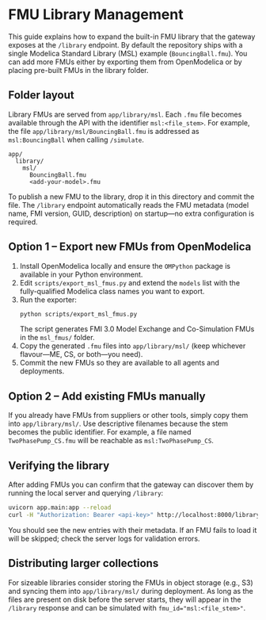 # FMU Library Management

This guide explains how to expand the built-in FMU library that the gateway exposes at the `/library` endpoint. By default the repository ships with a single Modelica Standard Library (MSL) example (`BouncingBall.fmu`). You can add more FMUs either by exporting them from OpenModelica or by placing pre-built FMUs in the library folder.

## Folder layout

Library FMUs are served from `app/library/msl`. Each `.fmu` file becomes available through the API with the identifier `msl:<file_stem>`. For example, the file `app/library/msl/BouncingBall.fmu` is addressed as `msl:BouncingBall` when calling `/simulate`.

```
app/
  library/
    msl/
      BouncingBall.fmu
      <add-your-model>.fmu
```

To publish a new FMU to the library, drop it in this directory and commit the file. The `/library` endpoint automatically reads the FMU metadata (model name, FMI version, GUID, description) on startup—no extra configuration is required.

## Option 1 – Export new FMUs from OpenModelica

1. Install OpenModelica locally and ensure the `OMPython` package is available in your Python environment.
2. Edit `scripts/export_msl_fmus.py` and extend the `models` list with the fully-qualified Modelica class names you want to export.
3. Run the exporter:
   ```bash
   python scripts/export_msl_fmus.py
   ```
   The script generates FMI 3.0 Model Exchange and Co-Simulation FMUs in the `msl_fmus/` folder.
4. Copy the generated `.fmu` files into `app/library/msl/` (keep whichever flavour—ME, CS, or both—you need).
5. Commit the new FMUs so they are available to all agents and deployments.

## Option 2 – Add existing FMUs manually

If you already have FMUs from suppliers or other tools, simply copy them into `app/library/msl/`. Use descriptive filenames because the stem becomes the public identifier. For example, a file named `TwoPhasePump_CS.fmu` will be reachable as `msl:TwoPhasePump_CS`.

## Verifying the library

After adding FMUs you can confirm that the gateway can discover them by running the local server and querying `/library`:

```bash
uvicorn app.main:app --reload
curl -H "Authorization: Bearer <api-key>" http://localhost:8000/library
```

You should see the new entries with their metadata. If an FMU fails to load it will be skipped; check the server logs for validation errors.

## Distributing larger collections

For sizeable libraries consider storing the FMUs in object storage (e.g., S3) and syncing them into `app/library/msl/` during deployment. As long as the files are present on disk before the server starts, they will appear in the `/library` response and can be simulated with `fmu_id="msl:<file_stem>"`.
